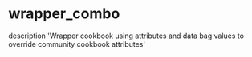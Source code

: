 # wrapper_combo

description 'Wrapper cookbook using attributes and data bag values to override community cookbook attributes'
